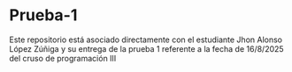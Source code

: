# Prueba-1
Este repositorio está asociado directamente con el estudiante Jhon Alonso López Zúñiga y su entrega de la prueba 1 referente a la fecha de 16/8/2025 del cruso de programación III
